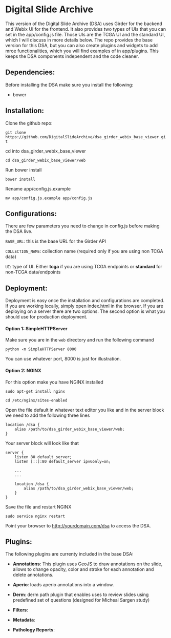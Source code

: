 Digital Slide Archive
=============================

This version of the Digital Slide Archive (DSA) uses Girder for the backend and Webix UI for the frontend. 
It also provides two types of UIs that you can set in the app/config.js file. Those UIs are the TCGA UI and the standard
UI, which I will discuss in more details below. The repo provides the base version for this DSA, but you can also create plugins and widgets
to add mroe functionalities, which you will find examples of in app/plugins. This keeps the DSA components independent and the code cleaner.

Dependencies:
-----------------------------
Before installing the DSA make sure you install the following:

* bower


Installation:
-----------------------------
Clone the github repo:

`git clone https://github.com/DigitalSlideArchive/dsa_girder_webix_base_viewer.git`

cd into dsa_girder_webix_base_viewer

`cd dsa_girder_webix_base_viewer/web`

Run bower install

`bower install`

Rename app/config.js.example

`mv app/config.js.example app/config.js`

Configurations:
------------------------------
There are few parameters you need to change in config.js before making the DSA live.

`BASE_URL`: this is the base URL for the Girder API

`COLLECTION_NAME`: collection name (required only if you are using non TCGA data)

`UI`: type of UI. Either **tcga** if you are using TCGA endpoints or **standard** for non-TCGA data/endpoints

Deployment:
-------------------------------
Deployment is easy once the installation and configurations are completed. If you are working locally, simply
open index.html in the browser. If you are deploying on a server there are two options. The second option is what you should 
use for production deployment.

#### Option 1: SimpleHTTPServer
Make sure you are in the `web` directory and run the following command

`python -m SimpleHTTPServer 8000`

You can use whatever port, 8000 is just for illustration.

#### Option 2: NGINX
For this option make you have NGINX installed

`sudo apt-get install nginx`

`cd /etc/nginx/sites-enabled`

Open the file default in whatever text editor you like and in the server block we need to add the following three lines

```
location /dsa {
    alias /path/to/dsa_girder_webix_base_viewer/web;
}
```

Your server block will look like that

```
server {
    listen 80 default_server;
    listen [::]:80 default_server ipv6only=on;
     
    ...
    ...

    location /dsa {
        alias /path/to/dsa_girder_webix_base_viewer/web;
    }
}
```

Save the file and restart NGINX

`sudo service nginx restart`

Point your browser to http://yourdomain.com/dsa to access the DSA.

Plugins:
----------------------------
The following plugins are currenty included in the base DSA:

* **Annotations**: This plugin uses GeoJS to draw annotations on the slide, allows to change opacity, color and stroke for each annotation and delete annotations.

* **Aperio**: loads aperio annotations into a window.

* **Derm**: derm path plugin that enables uses to review slides using predefined set of questions (designed for Micheal Sargen study)

* **Filters**:

* **Metadata**:

* **Pathology Reports**:
